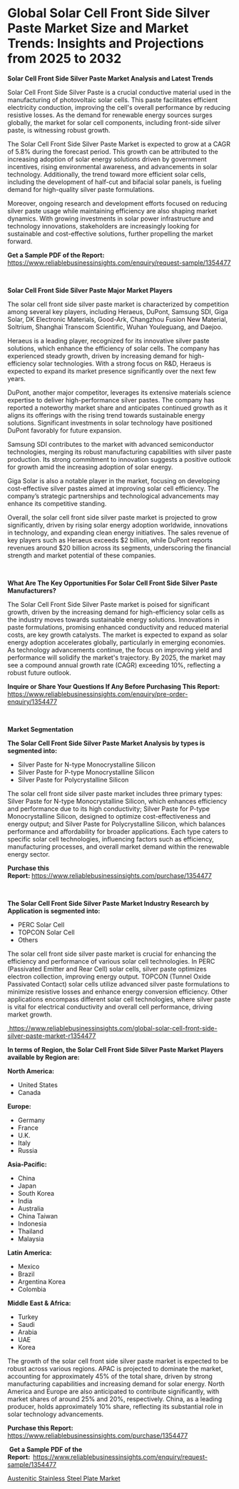 <p><h1>Global Solar Cell Front Side Silver Paste Market Size and Market Trends: Insights and Projections from 2025 to 2032</h1></p><p><strong>Solar Cell Front Side Silver Paste Market Analysis and Latest Trends</strong></p>
<p><p>Solar Cell Front Side Silver Paste is a crucial conductive material used in the manufacturing of photovoltaic solar cells. This paste facilitates efficient electricity conduction, improving the cell's overall performance by reducing resistive losses. As the demand for renewable energy sources surges globally, the market for solar cell components, including front-side silver paste, is witnessing robust growth.</p><p>The Solar Cell Front Side Silver Paste Market is expected to grow at a CAGR of 5.8% during the forecast period. This growth can be attributed to the increasing adoption of solar energy solutions driven by government incentives, rising environmental awareness, and advancements in solar technology. Additionally, the trend toward more efficient solar cells, including the development of half-cut and bifacial solar panels, is fueling demand for high-quality silver paste formulations.</p><p>Moreover, ongoing research and development efforts focused on reducing silver paste usage while maintaining efficiency are also shaping market dynamics. With growing investments in solar power infrastructure and technology innovations, stakeholders are increasingly looking for sustainable and cost-effective solutions, further propelling the market forward.</p></p>
<p><strong>Get a Sample PDF of the Report:&nbsp;</strong> <a href="https://www.reliablebusinessinsights.com/enquiry/request-sample/1354477?utm_campaign=3259&utm_medium=2&utm_source=Github&utm_content=ia&utm_term=03042025&utm_id=solar-cell-front-side-silver-paste">https://www.reliablebusinessinsights.com/enquiry/request-sample/1354477</a></p>
<p>&nbsp;</p>
<p><strong>Solar Cell Front Side Silver Paste Major Market Players</strong></p>
<p><p>The solar cell front side silver paste market is characterized by competition among several key players, including Heraeus, DuPont, Samsung SDI, Giga Solar, DK Electronic Materials, Good-Ark, Changzhou Fusion New Material, Soltrium, Shanghai Transcom Scientific, Wuhan Youleguang, and Daejoo. </p><p>Heraeus is a leading player, recognized for its innovative silver paste solutions, which enhance the efficiency of solar cells. The company has experienced steady growth, driven by increasing demand for high-efficiency solar technologies. With a strong focus on R&D, Heraeus is expected to expand its market presence significantly over the next few years.</p><p>DuPont, another major competitor, leverages its extensive materials science expertise to deliver high-performance silver pastes. The company has reported a noteworthy market share and anticipates continued growth as it aligns its offerings with the rising trend towards sustainable energy solutions. Significant investments in solar technology have positioned DuPont favorably for future expansion.</p><p>Samsung SDI contributes to the market with advanced semiconductor technologies, merging its robust manufacturing capabilities with silver paste production. Its strong commitment to innovation suggests a positive outlook for growth amid the increasing adoption of solar energy.</p><p>Giga Solar is also a notable player in the market, focusing on developing cost-effective silver pastes aimed at improving solar cell efficiency. The company’s strategic partnerships and technological advancements may enhance its competitive standing.</p><p>Overall, the solar cell front side silver paste market is projected to grow significantly, driven by rising solar energy adoption worldwide, innovations in technology, and expanding clean energy initiatives. The sales revenue of key players such as Heraeus exceeds $2 billion, while DuPont reports revenues around $20 billion across its segments, underscoring the financial strength and market potential of these companies.</p></p>
<p>&nbsp;</p>
<p><strong>What Are The Key Opportunities For Solar Cell Front Side Silver Paste Manufacturers?</strong></p>
<p><p>The Solar Cell Front Side Silver Paste market is poised for significant growth, driven by the increasing demand for high-efficiency solar cells as the industry moves towards sustainable energy solutions. Innovations in paste formulations, promising enhanced conductivity and reduced material costs, are key growth catalysts. The market is expected to expand as solar energy adoption accelerates globally, particularly in emerging economies. As technology advancements continue, the focus on improving yield and performance will solidify the market's trajectory. By 2025, the market may see a compound annual growth rate (CAGR) exceeding 10%, reflecting a robust future outlook.</p></p>
<p><strong>Inquire or Share Your Questions If Any Before Purchasing This Report:</strong> <a href="https://www.reliablebusinessinsights.com/enquiry/pre-order-enquiry/1354477?utm_campaign=3259&utm_medium=2&utm_source=Github&utm_content=ia&utm_term=03042025&utm_id=solar-cell-front-side-silver-paste">https://www.reliablebusinessinsights.com/enquiry/pre-order-enquiry/1354477</a></p>
<p>&nbsp;</p>
<p><strong>Market Segmentation</strong></p>
<p><strong>The Solar Cell Front Side Silver Paste Market Analysis by types is segmented into:</strong></p>
<p><ul><li>Silver Paste for N-type Monocrystalline Silicon</li><li>Silver Paste for P-type Monocrystalline Silicon</li><li>Silver Paste for Polycrystalline Silicon</li></ul></p>
<p><p>The solar cell front side silver paste market includes three primary types: Silver Paste for N-type Monocrystalline Silicon, which enhances efficiency and performance due to its high conductivity; Silver Paste for P-type Monocrystalline Silicon, designed to optimize cost-effectiveness and energy output; and Silver Paste for Polycrystalline Silicon, which balances performance and affordability for broader applications. Each type caters to specific solar cell technologies, influencing factors such as efficiency, manufacturing processes, and overall market demand within the renewable energy sector.</p></p>
<p><strong>Purchase this Report:&nbsp;</strong><a href="https://www.reliablebusinessinsights.com/purchase/1354477?utm_campaign=3259&utm_medium=2&utm_source=Github&utm_content=ia&utm_term=03042025&utm_id=solar-cell-front-side-silver-paste">https://www.reliablebusinessinsights.com/purchase/1354477</a></p>
<p>&nbsp;</p>
<p><strong>The Solar Cell Front Side Silver Paste Market Industry Research by Application is segmented into:</strong></p>
<p><ul><li>PERC Solar Cell</li><li>TOPCON Solar Cell</li><li>Others</li></ul></p>
<p><p>The solar cell front side silver paste market is crucial for enhancing the efficiency and performance of various solar cell technologies. In PERC (Passivated Emitter and Rear Cell) solar cells, silver paste optimizes electron collection, improving energy output. TOPCON (Tunnel Oxide Passivated Contact) solar cells utilize advanced silver paste formulations to minimize resistive losses and enhance energy conversion efficiency. Other applications encompass different solar cell technologies, where silver paste is vital for electrical conductivity and overall cell performance, driving market growth.</p></p>
<p><a href="https://www.reliablebusinessinsights.com/global-solar-cell-front-side-silver-paste-market-r1354477?utm_campaign=3259&utm_medium=2&utm_source=Github&utm_content=ia&utm_term=03042025&utm_id=solar-cell-front-side-silver-paste">&nbsp;https://www.reliablebusinessinsights.com/global-solar-cell-front-side-silver-paste-market-r1354477</a></p>
<p><strong>In terms of Region, the Solar Cell Front Side Silver Paste Market Players available by Region are:</strong></p>
<p>
    <p> <strong> North America: </strong>
        <ul>
            <li>United States</li>
            <li>Canada</li>
        </ul>
        </p> 
    <p> <strong> Europe: </strong>
        <ul>
            <li>Germany</li>
            <li>France</li>
            <li>U.K.</li>
            <li>Italy</li>
            <li>Russia</li>
        </ul>
        </p> 
    <p> <strong> Asia-Pacific: </strong>
        <ul>
            <li>China</li>
            <li>Japan</li>
            <li>South Korea</li>
            <li>India</li>
            <li>Australia</li>
            <li>China Taiwan</li>
            <li>Indonesia</li>
            <li>Thailand</li>
            <li>Malaysia</li>
        </ul>
        </p> 
    <p> <strong> Latin America: </strong>
        <ul>
            <li>Mexico</li>
            <li>Brazil</li>
            <li>Argentina Korea</li>
            <li>Colombia</li>
        </ul>
        </p> 
    <p> <strong> Middle East & Africa: </strong>
        <ul>
            <li>Turkey</li>
            <li>Saudi</li>
            <li>Arabia</li>
            <li>UAE</li>
            <li>Korea</li>
        </ul>
    </p>
    </p>
<p><p>The growth of the solar cell front side silver paste market is expected to be robust across various regions. APAC is projected to dominate the market, accounting for approximately 45% of the total share, driven by strong manufacturing capabilities and increasing demand for solar energy. North America and Europe are also anticipated to contribute significantly, with market shares of around 25% and 20%, respectively. China, as a leading producer, holds approximately 10% share, reflecting its substantial role in solar technology advancements.</p></p>
<p><strong>Purchase this Report: </strong><a href="https://www.reliablebusinessinsights.com/purchase/1354477?utm_campaign=3259&utm_medium=2&utm_source=Github&utm_content=ia&utm_term=03042025&utm_id=solar-cell-front-side-silver-paste">https://www.reliablebusinessinsights.com/purchase/1354477</a></p>
<p>&nbsp;<strong>Get a Sample PDF of the Report:&nbsp;&nbsp;</strong><a href="https://www.reliablebusinessinsights.com/enquiry/request-sample/1354477?utm_campaign=3259&utm_medium=2&utm_source=Github&utm_content=ia&utm_term=03042025&utm_id=solar-cell-front-side-silver-paste">https://www.reliablebusinessinsights.com/enquiry/request-sample/1354477</a></p>
<p><strong></strong></p>
<p><p><a href="https://github.com/krulicfidura/Market-Research-Report-List-1/blob/main/austenitic-stainless-steel-plate-market.md?utm_campaign=3259&utm_medium=2&utm_source=Github&utm_content=ia&utm_term=03042025&utm_id=solar-cell-front-side-silver-paste">Austenitic Stainless Steel Plate Market</a></p></p>